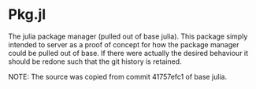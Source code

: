 # Pkg.jl
The julia package manager (pulled out of base julia). This package simply intended to server as a proof of concept for how the package manager could be pulled out of base. If there were actually the desired behaviour it should be redone such that the git history is retained.

NOTE: The source was copied from commit 41757efc1 of base julia.

